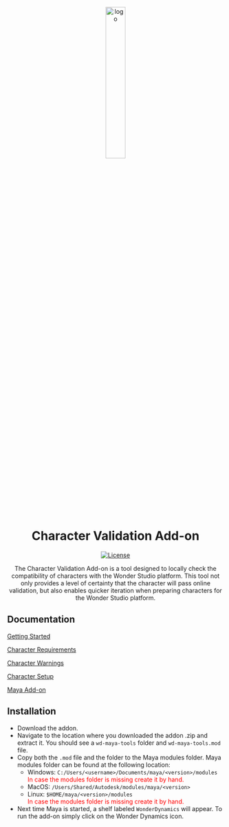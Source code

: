 <p align="center">
  <img src="https://wonderdynamics.com/wp-content/themes/wonder-dynamics-theme-F9s3Mt/assets/images/logo.png" alt="logo" width="30%"/>
</p>

<h1 align="center">
  Character Validation Add-on
</h1>

<div align="center">

  <a href="">![License](https://img.shields.io/badge/License-GPLv3-blue.svg)</a>
</div>

<p align="center">
  The Character Validation Add-on is a tool designed to locally check the compatibility of characters with the Wonder Studio platform. This tool not only provides a level of certainty that the character will pass online validation, but also enables quicker iteration when preparing characters for the Wonder Studio platform.
</p>

## Documentation
[Getting Started](https://help.wonderdynamics.com/character-creation/getting-started)

[Character Requirements](https://help.wonderdynamics.com/character-creation/getting-started/character-requirements)

[Character Warnings](https://help.wonderdynamics.com/character-creation/getting-started/character-warnings)

[Character Setup](https://help.wonderdynamics.com/character-creation/getting-started/character-setup)

[Maya Add-on](https://help.wonderdynamics.com/character-creation/maya-add-on)

## Installation
- Download the addon.
- Navigate to the location where you downloaded the addon .zip and extract it. 
You should see a `wd-maya-tools` folder and `wd-maya-tools.mod` file.
- Copy both the `.mod` file and the folder to the Maya modules folder.
Maya modules folder can be found at the following location:
  - Windows: `C:/Users/<username>/Documents/maya/<version>/modules`\
<span style="color:red">In case the modules folder is missing create it by hand.</span>
  - MacOS: `/Users/Shared/Autodesk/modules/maya/<version>`
  - Linux: `$HOME/maya/<version>/modules`\
<span style="color:red">In case the modules folder is missing create it by hand.</span>
- Next time Maya is started, a shelf labeled `WonderDynamics` will appear.
To run the add-on simply click on the Wonder Dynamics icon.
